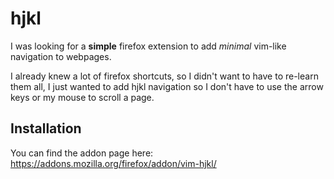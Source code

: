 # hjkl

I was looking for a **simple** firefox extension to add *minimal* vim-like navigation to webpages.

I already knew a lot of firefox shortcuts, so I didn't want to have to re-learn them all, I just wanted to add hjkl 
navigation so I don't have to use the arrow keys or my mouse to scroll a page.

## Installation 

You can find the addon page here: https://addons.mozilla.org/firefox/addon/vim-hjkl/

